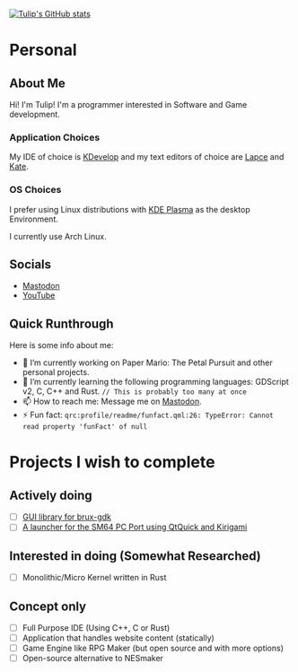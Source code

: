 [![Tulip's GitHub stats](https://github-readme-stats.vercel.app/api?username=tulpenkiste&theme=dracula&show_icons=true)](https://github.com/anuraghazra/github-readme-stats)

# Personal

## About Me

Hi! I'm Tulip! I'm a programmer interested in Software and Game development. <br />

### Application Choices

My IDE of choice is [KDevelop](https://www.kdevelop.org/) and my text editors of choice are [Lapce](https://lapce.dev) and [Kate](https://kate-editor.org/).<br />

### OS Choices

I prefer using Linux distributions with [KDE Plasma](https://kde.org/plasma-desktop/) as the desktop Environment.

I currently use Arch Linux.

## Socials
- <a rel="me" href="https://floss.social/@Tulip">Mastodon</a>
- <a href="https://www.youtube.com/@TulipSudo">YouTube</a>

## Quick Runthrough
Here is some info about me:

- 🔭 I’m currently working on Paper Mario: The Petal Pursuit and other personal projects.
- 🌱 I’m currently learning the following programming languages: GDScript v2, C, C++ and Rust. `// This is probably too many at once`
- 📫 How to reach me: Message me on <a rel="me" href="https://floss.social/@Tulip">Mastodon</a>.
- ⚡ Fun fact: `qrc:profile/readme/funfact.qml:26: TypeError: Cannot read property 'funFact' of null`

# Projects I wish to complete
## Actively doing
- [ ] [GUI library for brux-gdk](https://github.com/tulip-sudo/hazel)
- [ ] [A launcher for the SM64 PC Port using QtQuick and Kirigami](https://github.com/tulip-sudo/Kirigami64)
## Interested in doing (Somewhat Researched)
- [ ] Monolithic/Micro Kernel written in Rust
## Concept only
- [ ] Full Purpose IDE (Using C++, C or Rust)
- [ ] Application that handles website content (statically)
- [ ] Game Engine like RPG Maker (but open source and with more options)
- [ ] Open-source alternative to NESmaker
